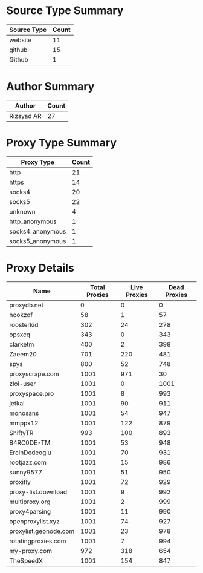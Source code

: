# Source Type Summary

| Source Type | Count |
|-------------|-------|
| website | 11 |
| github | 15 |
| Github | 1 |


# Author Summary

| Author | Count |
|--------|-------|
| Rizsyad AR | 27 |


# Proxy Type Summary

| Proxy Type | Count |
|------------|-------|
| http | 21 |
| https | 14 |
| socks4 | 20 |
| socks5 | 22 |
| unknown | 4 |
| http_anonymous | 1 |
| socks4_anonymous | 1 |
| socks5_anonymous | 1 |


# Proxy Details

| Name | Total Proxies | Live Proxies | Dead Proxies |
|------|---------------|--------------|---------------|
| proxydb.net | 0 | 0 | 0 |
| hookzof | 58 | 1 | 57 |
| roosterkid | 302 | 24 | 278 |
| opsxcq | 343 | 0 | 343 |
| clarketm | 400 | 2 | 398 |
| Zaeem20 | 701 | 220 | 481 |
| spys | 800 | 52 | 748 |
| proxyscrape.com | 1001 | 971 | 30 |
| zloi-user | 1001 | 0 | 1001 |
| proxyspace.pro | 1001 | 8 | 993 |
| jetkai | 1001 | 90 | 911 |
| monosans | 1001 | 54 | 947 |
| mmppx12 | 1001 | 122 | 879 |
| ShiftyTR | 993 | 100 | 893 |
| B4RC0DE-TM | 1001 | 53 | 948 |
| ErcinDedeoglu | 1001 | 70 | 931 |
| rootjazz.com | 1001 | 15 | 986 |
| sunny9577 | 1001 | 51 | 950 |
| proxifly | 1001 | 72 | 929 |
| proxy-list.download | 1001 | 9 | 992 |
| multiproxy.org | 1001 | 2 | 999 |
| proxy4parsing | 1001 | 11 | 990 |
| openproxylist.xyz | 1001 | 74 | 927 |
| proxylist.geonode.com | 1001 | 23 | 978 |
| rotatingproxies.com | 1001 | 7 | 994 |
| my-proxy.com | 972 | 318 | 654 |
| TheSpeedX | 1001 | 154 | 847 |

